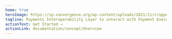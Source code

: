 ```yaml
---
home: true
heroImage: https://sp-convergence.org/wp-content/uploads/2021/11/cropped-Logotipo1-3.png
tagline: Payments Interoperability Layer to interact with Payment Execution Systems.
actionText: Get Started →
actionLink: documentation/concept/Overview
---
```

